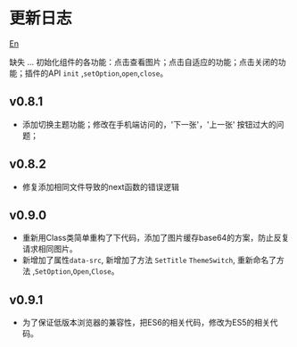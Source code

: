 # 更新日志

[En](./README.md)

缺失
...
  初始化组件的各功能：点击查看图片；点击自适应的功能；点击关闭的功能；插件的API `init` ,`setOption`,`open`,`close`。

## v0.8.1
 - 添加切换主题功能；修改在手机端访问的，'下一张'，'上一张' 按钮过大的问题；

## v0.8.2
 - 修复添加相同文件导致的next函数的错误逻辑

## v0.9.0
 - 重新用Class类简单重构了下代码，添加了图片缓存base64的方案，防止反复请求相同图片。
 - 新增加了属性`data-src`, 新增加了方法 `SetTitle` `ThemeSwitch`, 重新命名了方法 ,`SetOption`,`Open`,`Close`。

## v0.9.1
 - 为了保证低版本浏览器的兼容性，把ES6的相关代码，修改为ES5的相关代码。
